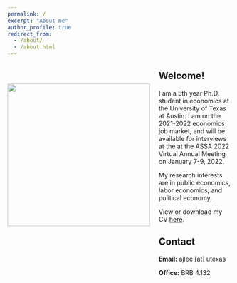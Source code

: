 ```yaml
---
permalink: /
excerpt: "About me"
author_profile: true
redirect_from: 
  - /about/
  - /about.html
---
```


<img align = "left" class="img-responsive" style="float: left; margin: 45px 20px 100px 0px;" src="/images/cropped.jpg" width="320">

## Welcome!

I am a 5th year Ph.D. student in economics at the University of Texas at Austin. I am on the 2021-2022 economics job market, and will be available for interviews at the  at the ASSA 2022 Virtual Annual Meeting on January 7-9, 2022.

My research interests are in public economics, labor economics, and political economy.

View or download my CV [here](/files/AndrewLee_CV.pdf).


## Contact

**Email:** ajlee [at] utexas

**Office:** BRB 4.132
